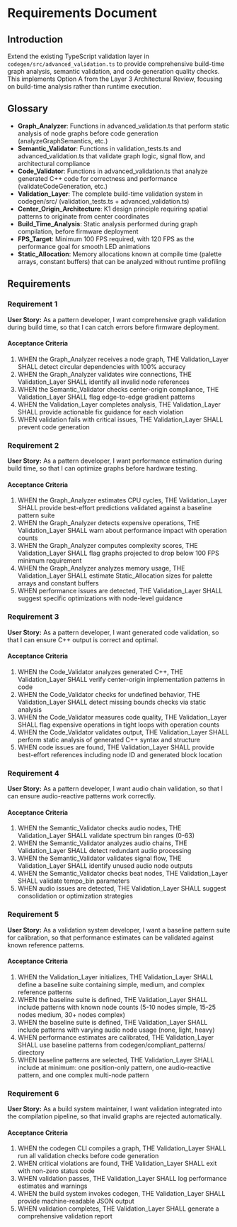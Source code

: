 # Requirements Document

## Introduction

Extend the existing TypeScript validation layer in `codegen/src/advanced_validation.ts` to provide comprehensive build-time graph analysis, semantic validation, and code generation quality checks. This implements Option A from the Layer 3 Architectural Review, focusing on build-time analysis rather than runtime execution.

## Glossary

- **Graph_Analyzer**: Functions in advanced_validation.ts that perform static analysis of node graphs before code generation (analyzeGraphSemantics, etc.)
- **Semantic_Validator**: Functions in validation_tests.ts and advanced_validation.ts that validate graph logic, signal flow, and architectural compliance
- **Code_Validator**: Functions in advanced_validation.ts that analyze generated C++ code for correctness and performance (validateCodeGeneration, etc.)
- **Validation_Layer**: The complete build-time validation system in codegen/src/ (validation_tests.ts + advanced_validation.ts)
- **Center_Origin_Architecture**: K1 design principle requiring spatial patterns to originate from center coordinates
- **Build_Time_Analysis**: Static analysis performed during graph compilation, before firmware deployment
- **FPS_Target**: Minimum 100 FPS required, with 120 FPS as the performance goal for smooth LED animations
- **Static_Allocation**: Memory allocations known at compile time (palette arrays, constant buffers) that can be analyzed without runtime profiling

## Requirements

### Requirement 1

**User Story:** As a pattern developer, I want comprehensive graph validation during build time, so that I can catch errors before firmware deployment.

#### Acceptance Criteria

1. WHEN the Graph_Analyzer receives a node graph, THE Validation_Layer SHALL detect circular dependencies with 100% accuracy
2. WHEN the Graph_Analyzer validates wire connections, THE Validation_Layer SHALL identify all invalid node references
3. WHEN the Semantic_Validator checks center-origin compliance, THE Validation_Layer SHALL flag edge-to-edge gradient patterns
4. WHEN the Validation_Layer completes analysis, THE Validation_Layer SHALL provide actionable fix guidance for each violation
5. WHEN validation fails with critical issues, THE Validation_Layer SHALL prevent code generation

### Requirement 2

**User Story:** As a pattern developer, I want performance estimation during build time, so that I can optimize graphs before hardware testing.

#### Acceptance Criteria

1. WHEN the Graph_Analyzer estimates CPU cycles, THE Validation_Layer SHALL provide best-effort predictions validated against a baseline pattern suite
2. WHEN the Graph_Analyzer detects expensive operations, THE Validation_Layer SHALL warn about performance impact with operation counts
3. WHEN the Graph_Analyzer computes complexity scores, THE Validation_Layer SHALL flag graphs projected to drop below 100 FPS minimum requirement
4. WHEN the Graph_Analyzer analyzes memory usage, THE Validation_Layer SHALL estimate Static_Allocation sizes for palette arrays and constant buffers
5. WHEN performance issues are detected, THE Validation_Layer SHALL suggest specific optimizations with node-level guidance

### Requirement 3

**User Story:** As a pattern developer, I want generated code validation, so that I can ensure C++ output is correct and optimal.

#### Acceptance Criteria

1. WHEN the Code_Validator analyzes generated C++, THE Validation_Layer SHALL verify center-origin implementation patterns in code
2. WHEN the Code_Validator checks for undefined behavior, THE Validation_Layer SHALL detect missing bounds checks via static analysis
3. WHEN the Code_Validator measures code quality, THE Validation_Layer SHALL flag expensive operations in tight loops with operation counts
4. WHEN the Code_Validator validates output, THE Validation_Layer SHALL perform static analysis of generated C++ syntax and structure
5. WHEN code issues are found, THE Validation_Layer SHALL provide best-effort references including node ID and generated block location

### Requirement 4

**User Story:** As a pattern developer, I want audio chain validation, so that I can ensure audio-reactive patterns work correctly.

#### Acceptance Criteria

1. WHEN the Semantic_Validator checks audio nodes, THE Validation_Layer SHALL validate spectrum bin ranges (0-63)
2. WHEN the Semantic_Validator analyzes audio chains, THE Validation_Layer SHALL detect redundant audio processing
3. WHEN the Semantic_Validator validates signal flow, THE Validation_Layer SHALL identify unused audio node outputs
4. WHEN the Semantic_Validator checks beat nodes, THE Validation_Layer SHALL validate tempo_bin parameters
5. WHEN audio issues are detected, THE Validation_Layer SHALL suggest consolidation or optimization strategies

### Requirement 5

**User Story:** As a validation system developer, I want a baseline pattern suite for calibration, so that performance estimates can be validated against known reference patterns.

#### Acceptance Criteria

1. WHEN the Validation_Layer initializes, THE Validation_Layer SHALL define a baseline suite containing simple, medium, and complex reference patterns
2. WHEN the baseline suite is defined, THE Validation_Layer SHALL include patterns with known node counts (5-10 nodes simple, 15-25 nodes medium, 30+ nodes complex)
3. WHEN the baseline suite is defined, THE Validation_Layer SHALL include patterns with varying audio node usage (none, light, heavy)
4. WHEN performance estimates are calibrated, THE Validation_Layer SHALL use baseline patterns from codegen/compliant_patterns/ directory
5. WHEN baseline patterns are selected, THE Validation_Layer SHALL include at minimum: one position-only pattern, one audio-reactive pattern, and one complex multi-node pattern

### Requirement 6

**User Story:** As a build system maintainer, I want validation integrated into the compilation pipeline, so that invalid graphs are rejected automatically.

#### Acceptance Criteria

1. WHEN the codegen CLI compiles a graph, THE Validation_Layer SHALL run all validation checks before code generation
2. WHEN critical violations are found, THE Validation_Layer SHALL exit with non-zero status code
3. WHEN validation passes, THE Validation_Layer SHALL log performance estimates and warnings
4. WHEN the build system invokes codegen, THE Validation_Layer SHALL provide machine-readable JSON output
5. WHEN validation completes, THE Validation_Layer SHALL generate a comprehensive validation report
